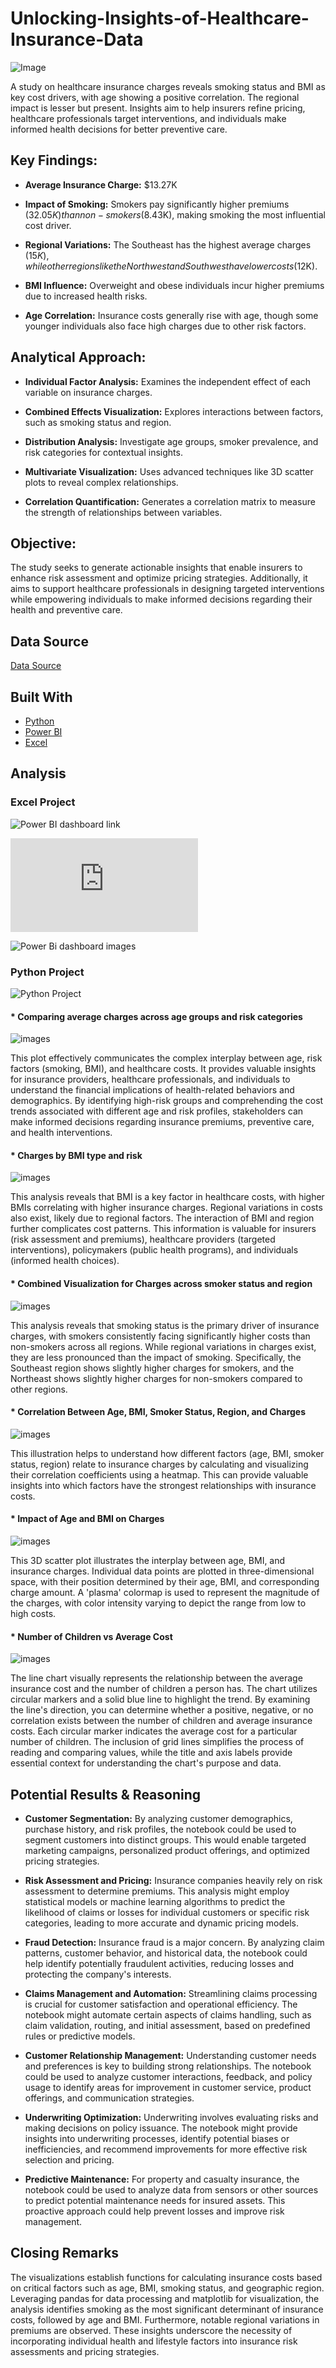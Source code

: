# Unlocking-Insights-of-Healthcare-Insurance-Data

![Image](https://github.com/TaniaAHossain/Unlocking-Insights-of-Healthcare-Insurance-Data/blob/52442cb08e74483992b687a1c26885edb3ec0e58/1691610728513.jpeg)

 A study on healthcare insurance charges reveals smoking status and BMI as key cost drivers, with age showing a positive correlation. The regional impact is lesser but present. Insights aim to help insurers refine pricing, healthcare professionals target interventions, and individuals make informed health decisions for better preventive care.
 
## Key Findings:
- **Average Insurance Charge:** $13.27K

- **Impact of Smoking:** Smokers pay significantly higher premiums ($32.05K) than non-smokers ($8.43K), making smoking the most influential cost driver.

- **Regional Variations:** The Southeast has the highest average charges ($15K), while other regions like the Northwest and Southwest have lower costs ($12K).

- **BMI Influence:** Overweight and obese individuals incur higher premiums due to increased health risks.

- **Age Correlation:** Insurance costs generally rise with age, though some younger individuals also face high charges due to other risk factors.

## Analytical Approach:
- **Individual Factor Analysis:** Examines the independent effect of each variable on insurance charges.

- **Combined Effects Visualization:** Explores interactions between factors, such as smoking status and region.

- **Distribution Analysis:** Investigate age groups, smoker prevalence, and risk categories for contextual insights.

- **Multivariate Visualization:** Uses advanced techniques like 3D scatter plots to reveal complex relationships.

- **Correlation Quantification:** Generates a correlation matrix to measure the strength of relationships between variables.

## Objective:
The study seeks to generate actionable insights that enable insurers to enhance risk assessment and optimize pricing strategies. Additionally, it aims to support healthcare professionals in designing targeted interventions while empowering individuals to make informed decisions regarding their health and preventive care.

## Data Source
[Data Source](https://www.kaggle.com/datasets/willianoliveiragibin/healthcare-insurance)

## Built With 

-  [Python](https://www.python.org/)
-  [Power BI](https://powerbi.microsoft.com/en-us/)
-  [Excel](https://www.microsoft.com/en-us/)

## Analysis

### Excel Project

![Power BI dashboard link](https://github.com/TaniaAHossain/Unlocking-Insights-of-Healthcare-Insurance-Data/blob/df6357c8e887f551b574674e95d8f8792dbf0bac/Excel%20Project%20using%20Power%20BI/Healthcare%20Insurance%20updated-%20P1.pbix)

![Power BI dashboard Analysis](https://github.com/TaniaAHossain/Unlocking-Insights-of-Healthcare-Insurance-Data/blob/df6357c8e887f551b574674e95d8f8792dbf0bac/Excel%20Project%20using%20Power%20BI/PowerBi%20dashboard%20analysis.md)

![Power Bi dashboard images](https://github.com/TaniaAHossain/Unlocking-Insights-of-Healthcare-Insurance-Data/blob/a0d974c5a081202c4c4fd936206cf4c27ea15a2b/Excel%20Project%20using%20Power%20BI/Healthcare%20insurance%20-%20p1.jpg)

### Python Project
![Python Project ](https://github.com/TaniaAHossain/Unlocking-Insights-of-Healthcare-Insurance-Data/blob/a3a480a9471d47602956c1d2cd94a72862b09d9a/Python%20Project/Healthcare_Insurance_Data_ipynb_Tania_Hossain.ipynb)

#### * Comparing average charges across age groups and risk categories
![images](https://github.com/TaniaAHossain/Unlocking-Insights-of-Healthcare-Insurance-Data/blob/6a64289e25023b8bd2d087b7f58625af3707777e/Images/Charges%20by%20age%20group%20anad%20risk%20category.png)

This plot effectively communicates the complex interplay between age, risk factors (smoking, BMI), and healthcare costs. It provides valuable insights for insurance providers, healthcare professionals, and individuals to understand the financial implications of health-related behaviors and demographics. By identifying high-risk groups and comprehending the cost trends associated with different age and risk profiles, stakeholders can make informed decisions regarding insurance premiums, preventive care, and health interventions.

#### * Charges by BMI type and risk
![images](https://github.com/TaniaAHossain/Unlocking-Insights-of-Healthcare-Insurance-Data/blob/c8f560983c0a47cb3c0d1b5a1e7b19e638784b2a/Images/Untitled.png)

This analysis reveals that BMI is a key factor in healthcare costs, with higher BMIs correlating with higher insurance charges. Regional variations in costs also exist, likely due to regional factors. The interaction of BMI and region further complicates cost patterns. This information is valuable for insurers (risk assessment and premiums), healthcare providers (targeted interventions), policymakers (public health programs), and individuals (informed health choices).

#### * Combined Visualization for Charges across smoker status and region
![images](https://github.com/TaniaAHossain/Unlocking-Insights-of-Healthcare-Insurance-Data/blob/c8f560983c0a47cb3c0d1b5a1e7b19e638784b2a/Images/Charges%20by%20Region%20and%20smoker%20Status.jpg)

This analysis reveals that smoking status is the primary driver of insurance charges, with smokers consistently facing significantly higher costs than non-smokers across all regions. While regional variations in charges exist, they are less pronounced than the impact of smoking. Specifically, the Southeast region shows slightly higher charges for smokers, and the Northeast shows slightly higher charges for non-smokers compared to other regions.

#### * Correlation Between Age, BMI, Smoker Status, Region, and Charges
![images](https://github.com/TaniaAHossain/Unlocking-Insights-of-Healthcare-Insurance-Data/blob/c8f560983c0a47cb3c0d1b5a1e7b19e638784b2a/Images/Correlation%20between%20Age%20%2C%20BMI%2C%20Smoker%2C%20Region%20and%20Charges.jpg)

This illustration helps to understand how different factors (age, BMI, smoker status, region) relate to insurance charges by calculating and visualizing their correlation coefficients using a heatmap. This can provide valuable insights into which factors have the strongest relationships with insurance costs.

#### * Impact of Age and BMI on Charges
![images](https://github.com/TaniaAHossain/Unlocking-Insights-of-Healthcare-Insurance-Data/blob/c8f560983c0a47cb3c0d1b5a1e7b19e638784b2a/Images/Impact%20of%20Age%20and%20BMI%20on%20Charges.jpg)

This 3D scatter plot illustrates the interplay between age, BMI, and insurance charges. Individual data points are plotted in three-dimensional space, with their position determined by their age, BMI, and corresponding charge amount. A 'plasma' colormap is used to represent the magnitude of the charges, with color intensity varying to depict the range from low to high costs.

#### * Number of Children vs Average Cost

![images](https://github.com/TaniaAHossain/Unlocking-Insights-of-Healthcare-Insurance-Data/blob/c8f560983c0a47cb3c0d1b5a1e7b19e638784b2a/Images/Number%20of%20children%20vs%20average%20cost.png)

The line chart visually represents the relationship between the average insurance cost and the number of children a person has. The chart utilizes circular markers and a solid blue line to highlight the trend. By examining the line's direction, you can determine whether a positive, negative, or no correlation exists between the number of children and average insurance costs. Each circular marker indicates the average cost for a particular number of children. The inclusion of grid lines simplifies the process of reading and comparing values, while the title and axis labels provide essential context for understanding the chart's purpose and data.

## Potential Results & Reasoning

- **Customer Segmentation:** By analyzing customer demographics, purchase history, and risk profiles, the notebook could be used to segment customers into distinct groups. This would enable targeted marketing campaigns, personalized product offerings, and optimized pricing strategies.
  
- **Risk Assessment and Pricing:**
Insurance companies heavily rely on risk assessment to determine premiums. This analysis might employ statistical models or machine learning algorithms to predict the likelihood of claims or losses for individual customers or specific risk categories, leading to more accurate and dynamic pricing models.

- **Fraud Detection:**  Insurance fraud is a major concern. By analyzing claim patterns, customer behavior, and historical data, the notebook could help identify potentially fraudulent activities, reducing losses and protecting the company's interests.
  
- **Claims Management and Automation:**  Streamlining claims processing is crucial for customer satisfaction and operational efficiency. The notebook might automate certain aspects of claims handling, such as claim validation, routing, and initial assessment, based on predefined rules or predictive models.
  
- **Customer Relationship Management:**  Understanding customer needs and preferences is key to building strong relationships. The notebook could be used to analyze customer interactions, feedback, and policy usage to identify areas for improvement in customer service, product offerings, and communication strategies.
  
- **Underwriting Optimization:** Underwriting involves evaluating risks and making decisions on policy issuance. The notebook might provide insights into underwriting processes, identify potential biases or inefficiencies, and recommend improvements for more effective risk selection and pricing.
  
- **Predictive Maintenance:** For property and casualty insurance, the notebook could be used to analyze data from sensors or other sources to predict potential maintenance needs for insured assets. This proactive approach could help prevent losses and improve risk management.

## Closing Remarks

The visualizations establish functions for calculating insurance costs based on critical factors such as age, BMI, smoking status, and geographic region. Leveraging pandas for data processing and matplotlib for visualization, the analysis identifies smoking as the most significant determinant of insurance costs, followed by age and BMI. Furthermore, notable regional variations in premiums are observed. These insights underscore the necessity of incorporating individual health and lifestyle factors into insurance risk assessments and pricing strategies.










